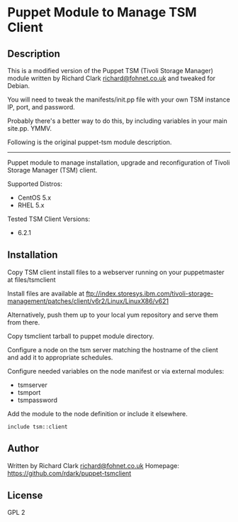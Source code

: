 Puppet Module to Manage TSM Client
==================================

Description
-----------

This is a modified version of the Puppet TSM (Tivoli Storage Manager)
module written by Richard Clark <richard@fohnet.co.uk> and tweaked
for Debian.

You will need to tweak the manifests/init.pp file with your
own TSM instance IP, port, and password.

Probably there's a better way to do this, by including
variables in your main site.pp. YMMV.

Following is the original puppet-tsm module description.

---

Puppet module to manage installation, upgrade and reconfiguration of Tivoli Storage Manager (TSM) client.

Supported Distros:

* CentOS 5.x
* RHEL 5.x

Tested TSM Client Versions:

* 6.2.1

Installation
------------
Copy TSM client install files to a webserver running on your puppetmaster at files/tsmclient

Install files are available at ftp://index.storesys.ibm.com/tivoli-storage-management/patches/client/v6r2/Linux/LinuxX86/v621

Alternatively, push them up to your local yum repository and serve them from there.

Copy tsmclient tarball to puppet module directory.

Configure a node on the tsm server matching the hostname of the client and add it to appropriate schedules.

Configure needed variables on the node manifest or via external modules:

* tsmserver
* tsmport
* tsmpassword

Add the module to the node definition or include it elsewhere.

`include tsm::client`

Author
------
Written by Richard Clark <richard@fohnet.co.uk>
Homepage: https://github.com/rdark/puppet-tsmclient


License
-------
GPL 2
